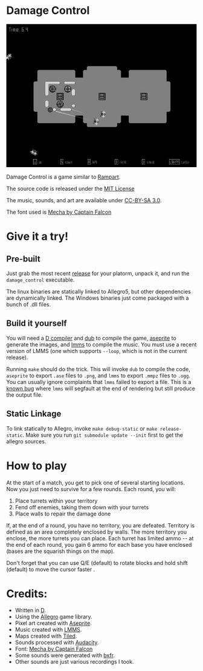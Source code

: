 Damage Control
===

![Gameplay Screenshot](./screenshots/combat.png)

Damage Control is a game similar to
[Rampart](https://en.wikipedia.org/wiki/Rampart_(video_game)).

The source code is released under the
[MIT License](http://opensource.org/licenses/MIT)

The music, sounds, and art are available under
[CC-BY-SA 3.0](http://creativecommons.org/licenses/by-sa/3.0/).

The font used is
[Mecha by Captain Falcon](http://www.fontspace.com/captain-falcon/mecha)

# Give it a try!

## Pre-built
Just grab the most recent
[release](https://github.com/rcorre/damage_control/releases) for your platorm,
unpack it, and run the `damage_control` executable.

The linux binaries are statically linked to Allegro5, but other dependencies are
dynamically linked. The Windows binaries just come packaged with a bunch of .dll
files.

## Build it yourself
You will need a [D compiler](http://dlang.org/download.html) and
[dub](http://code.dlang.org) to compile the game,
[aseprite](http://www.aseprite.org/) to generate the images, and
[lmms](https://lmms.io/) to compile the music. You must use a recent version of
LMMS (one which supports `--loop`, which is not in the current release).

Running `make` should do the trick. This will invoke `dub` to compile the code,
`aseprite` to export `.ase` files to `.png`, and `lmms` to export `.mmpz` files
to `.ogg`. You can usually ignore complaints that `lmms` failed to export a
file. This is a [known bug](https://github.com/LMMS/lmms/issues/588) where
`lmms` will segfault at the end of rendering but still produce the output file.

## Static Linkage
To link statically to Allegro, invoke `make debug-static` or
`make release-static`.
Make sure you run `git submodule update --init` first to get the allegro
sources.

# How to play

At the start of a match, you get to pick one of several starting locations. 
Now you just need to survive for a few rounds. Each round, you will:

1. Place turrets within your territory
2. Fend off enemies, taking them down with your turrets
3. Place walls to repair the damage done

If, at the end of a round, you have no territory, you are defeated. Territory is
defined as an area completely enclosed by walls. The more territory you enclose,
the more turrets you can place. Each turret has limited ammo -- at the end of
each round, you gain 6 ammo for each base you have enclosed (bases are the
squarish things on the map).

Don't forget that you can use Q/E (default) to rotate blocks and hold shift
(default) to move the cursor faster .

# Credits:

- Written in [D](http://dlang.org).
- Using the [Allegro](https://allegro.cc/) game library.
- Pixel art created with [Aseprite](http://aseprite.org).
- Music created with [LMMS](https://lmms.io).
- Maps created with [Tiled](http://mapeditor.org).
- Sounds processed with [Audacity](http://www.audacityteam.org/).
- Font: [Mecha by Captain Falcon](http://www.fontspace.com/captain-falcon/mecha)
- Some sounds were generated with [bxfr](http://www.bfxr.net/).
- Other sounds are just various recordings I took.
